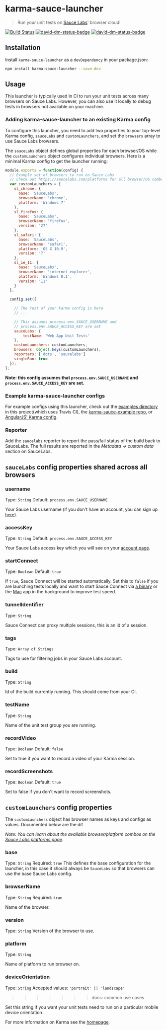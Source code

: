# karma-sauce-launcher

> Run your unit tests on [Sauce Labs](https://saucelabs.com/)' browser cloud!

[![Build Status](https://travis-ci.org/karma-runner/karma-sauce-launcher.svg?branch=doc)](https://travis-ci.org/karma-runner/karma-sauce-launcher) [![david-dm-status-badge](https://david-dm.org/karma-runner/karma-sauce-launcher.png)](https://david-dm.org/karma-runner/karma-sauce-launcher#info=dependencies&view=table)
 [![david-dm-status-badge](https://david-dm.org/karma-runner/karma-sauce-launcher/dev-status.png)](https://david-dm.org/karma-runner/karma-sauce-launcher#info=devDependencies&view=table)

## Installation

Install `karma-sauce-launcher` as a `devDependency` in your package.json:

```bash
npm install karma-sauce-launcher --save-dev
```

## Usage

This launcher is typically used in CI to run your unit tests across many browsers on Sauce Labs. However, you can also use it locally to debug tests in browsers not available on your machine.

### Adding karma-sauce-launcher to an existing Karma config

To configure this launcher, you need to add two properties to your top-level Karma config, `sauceLabs` and `customLaunchers`, and set the `browsers` array to use Sauce Labs browsers.

The `sauceLabs` object defines global properties for each browser/OS while the `customLaunchers` object configures individual browsers. Here is a minimal Karma config to get the launcher running:

```js
module.exports = function(config) {
  // Example set of browsers to run on Sauce Labs
  // Check out https://saucelabs.com/platforms for all browser/OS combos
  var customLaunchers = {
    sl_chrome: {
      base: 'SauceLabs',
      browserName: 'chrome',
      platform: 'Windows 7'
    },
    sl_firefox: {
      base: 'SauceLabs',
      browserName: 'firefox',
      version: '27'
    },
    sl_safari: {
      base: 'SauceLabs',
      browserName: 'safari',
      platform: 'OS X 10.9',
      version: '7'
    },
    sl_ie_11: {
      base: 'SauceLabs',
      browserName: 'internet explorer',
      platform: 'Windows 8.1',
      version: '11'
    }
  };

  config.set({

    // The rest of your karma config is here
    // ...

    // This assumes process.env.SAUCE_USERNAME and
    // process.env.SAUCE_ACCESS_KEY are set
    sauceLabs: {
        testName: 'Web App Unit Tests'
    },
    customLaunchers: customLaunchers,
    browsers: Object.keys(customLaunchers),
    reporters: ['dots', 'saucelabs']
    singleRun: true
  });
};
```

**Note: this config assumes that `process.env.SAUCE_USERNAME` and `process.env.SAUCE_ACCESS_KEY` are set.**

### Example karma-sauce-launcher configs

For example configs using this launcher, check out the [examples directory](https://github.com/karma-runner/karma-sauce-launcher/tree/master/examples) in this project(which uses Travis CI), the [karma-sauce-example repo](https://github.com/saucelabs/sauce-karma-example), or [AngularJS' Karma config](https://github.com/angular/angular.js/blob/master/karma-shared.conf.js).

### Reporter

Add the `saucelabs` reporter to report the pass/fail status of the build back to SauceLabs. The full results
are reported in the *Metadata -> custom data* section on SauceLabs.

## `sauceLabs` config properties shared across all browsers

### username
Type: `String`
Default: `process.env.SAUCE_USERNAME`

Your Sauce Labs username (if you don't have an account, you can sign up [here](https://saucelabs.com/signup/plan/free)).

### accessKey
Type: `String`
Default: `process.env.SAUCE_ACCESS_KEY`

Your Sauce Labs access key which you will see on your [account page](https://saucelabs.com/account  ).

### startConnect
Type: `Boolean`
Default: `true`

If `true`, Sauce Connect will be started automatically. Set this to `false` if you are launching tests locally and want to start Sauce Connect via [a binary](https://saucelabs.com/docs/connect) or the [Mac](https://saucelabs.com/mac) app in the background to improve test speed.

### tunnelIdentifier
Type: `String`

Sauce Connect can proxy multiple sessions, this is an id of a session.

### tags
Type: `Array of Strings`

Tags to use for filtering jobs in your Sauce Labs account.

### build
Type: `String`

Id of the build currently running. This should come from your CI.

### testName
Type: `String`

Name of the unit test group you are running.

### recordVideo
Type: `Boolean`
Default: `false`

Set to true if you want to record a video of your Karma session.

### recordScreenshots
Type: `Boolean`
Default: `true`

Set to false if you don't want to record screenshots.

## `customLaunchers` config properties

The `customLaunchers` object has browser names as keys and configs as values. Documented below are the dif

*Note: You can learn about the available browser/platform combos on the [Sauce Labs platforms page](https://saucelabs.com/platforms).*

### base
Type: `String`
Required: `true`
This defines the base configuration for the launcher, in this case it should always be `SauceLabs` so that browsers can use the base Sauce Labs config.

### browserName
Type: `String`
Required: `true`

Name of the browser.

### version
Type: `String`
Version of the browser to use.

### platform
Type: `String`

Name of platform to run browser on.

### deviceOrientation
Type: `String`
Accepted values: `'portrait' || 'landscape'`
>>>>>>> docs: common use cases

Set this string if you want your unit tests need to run on a particular mobile device orientation .

For more information on Karma see the [homepage](http://karma-runner.github.com).

